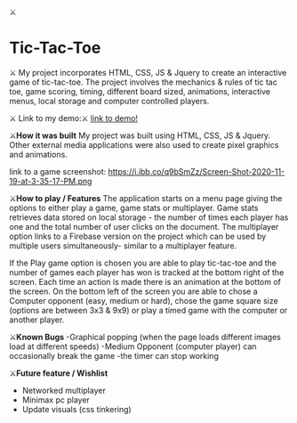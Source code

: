 &#x2694; <h1>**Tic-Tac-Toe** </h1>&#x2694;
My project incorporates HTML, CSS, JS & Jquery to create an interactive
game of tic-tac-toe. The project involves the mechanics & rules of tic tac toe, game scoring,
timing, different board sized, animations, interactive menus, local storage and computer controlled players.

&#x2694; Link to my demo:&#x2694;
[link to demo!](https://reecen96.github.io/tictactoe/)


&#x2694;**How it was built**
My project was built using HTML, CSS, JS & Jquery. Other external media applications
were also used to create pixel graphics and animations.

link to a game screenshot:
https://i.ibb.co/q9bSmZz/Screen-Shot-2020-11-19-at-3-35-17-PM.png

&#x2694;**How to play / Features**
The application starts on a menu page giving the options to either play a game, game stats or multiplayer.
Game stats retrieves data stored on local storage - the number of times each player has one and the total number of user clicks on the document. The multiplayer option links to a Firebase version on the project which can be used by multiple users simultaneously- similar to a multiplayer feature.

If the Play game option is chosen you are able to play tic-tac-toe and the number of games each player has won is tracked at the bottom right of the screen. Each time an action is made there is an animation at the bottom of the screen. On the bottom left of the screen you are able to chose a Computer opponent (easy, medium or hard), chose the game square size (options are between 3x3 & 9x9) or play a timed game with the computer or another player.


&#x2694;**Known Bugs**
-Graphical popping (when the page loads different images load at different speeds)
-Medium Opponent (computer player) can occasionally break the game
-the timer can stop working

&#x2694;**Future feature / Wishlist**
- Networked multiplayer
- Minimax pc player
- Update visuals (css tinkering)

